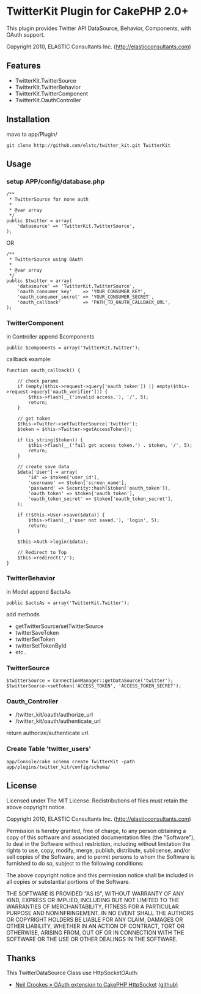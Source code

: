 # TwitterKit Plugin for CakePHP 2.0+

This plugin provides Twitter API DataSource, Behavior, Components, with OAuth support.

Copyright 2010, ELASTIC Consultants Inc. (http://elasticconsultants.com)

## Features
 * TwitterKit.TwitterSource
 * TwitterKit.TwitterBehavior
 * TwitterKit.TwitterComponent
 * TwitterKit.OauthController

## Installation

movo to app/Plugin/

    git clone http://github.com/elstc/twitter_kit.git TwitterKit

## Usage

### setup APP/config/database.php

    /**
     * TwitterSource for none auth
     *
     * @var array
     */
    public $twitter = array(
        'datasource' => 'TwitterKit.TwitterSource',
    );

OR

    /**
     * TwitterSource using OAuth
     *
     * @var array
     */
    public $twitter = array(
        'datasource' => 'TwitterKit.TwitterSource',
        'oauth_consumer_key'    => 'YOUR_CONSUMER_KEY',
        'oauth_consumer_secret' => 'YOUR_CONSUMER_SECRET',
        'oauth_callback'        => 'PATH_TO_OAUTH_CALLBACK_URL',
    );


### TwitterComponent

in Controller append $components

    public $components = array('TwitterKit.Twitter');

callback example:

    function oauth_callback() {
    
        // check params
        if (empty($this->request->query['oauth_token']) || empty($this->request->query['oauth_verifier'])) {
            $this->flash(__('invalid access.'), '/', 5);
            return;
        }
    
        // get token
        $this->Twitter->setTwitterSource('twitter');
        $token = $this->Twitter->getAccessToken();
    
        if (is_string($token)) {
            $this->flash(__('fail get access token.') . $token, '/', 5);
            return;
        }
    
        // create save data
        $data['User'] = array(
            'id' => $token['user_id'],
            'username' => $token['screen_name'],
            'password' => Security::hash($token['oauth_token']),
            'oauth_token' => $token['oauth_token'],
            'oauth_token_secret' => $token['oauth_token_secret'],
        );
    
        if (!$this->User->save($data)) {
            $this->flash(__('user not saved.'), 'login', 5);
            return;
        }

        $this->Auth->login($data);

        // Redirect to Top
        $this->redirect('/');
    }

### TwitterBehavior

in Model append $actsAs

    public $actsAs = array('TwitterKit.Twitter');

add methods

 * getTwitterSource/setTwitterSource
 * twitterSaveToken
 * twitterSetToken
 * twitterSetTokenById
 * etc..

### TwitterSource

    $twitterSource = ConnectionManager::getDataSource('twitter');
    $twitterSource->setToken('ACCESS_TOKEN', 'ACCESS_TOKEN_SECRET');

### Oauth_Controller

 * /twitter_kit/oauth/authorize_url
 * /twitter_kit/oauth/authenticate_url

return authorize/authenticate url.


### Create Table 'twitter_users'

    app/Console/cake schema create TwitterKit -path app/plugins/twitter_kit/config/schema/

## License

Licensed under The MIT License.
Redistributions of files must retain the above copyright notice.


Copyright 2010, ELASTIC Consultants Inc. (http://elasticconsultants.com)

Permission is hereby granted, free of charge, to any person obtaining a copy
of this software and associated documentation files (the "Software"), to deal
in the Software without restriction, including without limitation the rights
to use, copy, modify, merge, publish, distribute, sublicense, and/or sell
copies of the Software, and to permit persons to whom the Software is
furnished to do so, subject to the following conditions:

The above copyright notice and this permission notice shall be included in
all copies or substantial portions of the Software.

THE SOFTWARE IS PROVIDED "AS IS", WITHOUT WARRANTY OF ANY KIND, EXPRESS OR
IMPLIED, INCLUDING BUT NOT LIMITED TO THE WARRANTIES OF MERCHANTABILITY,
FITNESS FOR A PARTICULAR PURPOSE AND NONINFRINGEMENT. IN NO EVENT SHALL THE
AUTHORS OR COPYRIGHT HOLDERS BE LIABLE FOR ANY CLAIM, DAMAGES OR OTHER
LIABILITY, WHETHER IN AN ACTION OF CONTRACT, TORT OR OTHERWISE, ARISING FROM,
OUT OF OR IN CONNECTION WITH THE SOFTWARE OR THE USE OR OTHER DEALINGS IN
THE SOFTWARE.


## Thanks

This TwitterDataSource Class use HttpSocketOAuth:

 * [Neil Crookes » OAuth extension to CakePHP HttpSocket][1] [(github)][2]
   
  [1]: http://www.neilcrookes.com/2010/04/12/cakephp-oauth-extension-to-httpsocket/
  [2]: http://github.com/neilcrookes/http_socket_oauth
